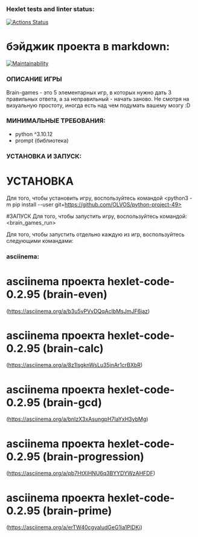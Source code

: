 ### Hexlet tests and linter status:
[![Actions Status](https://github.com/OLVOS/python-project-49/actions/workflows/hexlet-check.yml/badge.svg)](https://github.com/OLVOS/python-project-49/actions)

# бэйджик проекта в markdown:
[![Maintainability](https://api.codeclimate.com/v1/badges/5feb2538fa6db2eab02c/maintainability)](https://codeclimate.com/github/OLVOS/python-project-49/maintainability)

### ОПИСАНИЕ ИГРЫ
Brain-games - это 5 элементарных игр, в которых нужно дать 3 правильных ответа, а за неправильный - начать заново. Не смотря на визуальную простоту, иногда есть над чем подумать вашему мозгу :D

### МИНИМАЛЬНЫЕ ТРЕБОВАНИЯ:
- python ^3.10.12
- prompt (библиотека)

### УСТАНОВКА И ЗАПУСК:
# УСТАНОВКА
Для того, чтобы установить игру, воспользуйтесь командой <python3 -m pip install --user git+https://github.com/OLVOS/python-project-49>

#ЗАПУСК
Для того, чтобы запустить игру, воспользуйтесь командой:
<brain_games_run> 

Для того, чтобы запустить отдельно каждую из игр, воспользуйтесь следующими командами:
<brain-even>
<brain-calc>
<brain-gcd>
<brain-progression>
<brain-prime>

### asciinema:
# asciinema проекта hexlet-code-0.2.95 (brain-even)
(https://asciinema.org/a/b3u5vPVvDQqAcIbMsJmJF6jaz)
# asciinema проекта hexlet-code-0.2.95 (brain-calc)
(https://asciinema.org/a/8z1lsgknWsLu35jnAr1crBXbR)
# asciinema проекта hexlet-code-0.2.95 (brain-gcd)
(https://asciinema.org/a/bnIzX3xAsungpH7IaYxH3ybMg)
# asciinema проекта hexlet-code-0.2.95 (brain-progression)
(https://asciinema.org/a/pb7HtXiHNU6q3BYYDYWzAHFDF)
# asciinema проекта hexlet-code-0.2.95 (brain-prime)
(https://asciinema.org/a/erTW40cgyaludGeG1ia1PlDKi)
